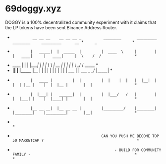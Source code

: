 # 69doggy.xyz
DOGGY is a 100% decentralized community experiment with it claims that the LP tokens have been sent Binance Address Router.

 *              __ __ __    __ __ __ _          ________       _________    ________     _________      __ *     _                *
 *             |   _____|  |  _____  |         |  ____  \     |        |   |   ____|     |   ____|     |  \    /  /               *
 *    ____     |  |        |  |____| |         |  |   \  \    |   __   |   |  |          |  |           \  \__/  /      _____     *
 *   |____|    |  |_____   |______   |         |  |    |  |   |  |  |  |   |  |  ___     |  |   ___      \_    _/      |_____|    *          
 *             |   ____ |         |  |         |  |    |  |   |  |__|  |   |  | |__ |    |  |  |__ |       |  |                   *        
 *             |  |___| |   ______|  |         |  |___/   /   |        |   |  |___| |    |  |____| |       |  |                   *
 *             |__ __ __|  |__ __ __ |         |_________/    |________|   |________|    |_________|       |__|                   *
 *                                                                                                                                *
 *                                             CAN YOU PUSH ME BECOME TOP 50 MARKETCAP ?                                          *
 *                                                   - BUILD FOR COMMUNITY FAMILY -                                               *                          *

 
